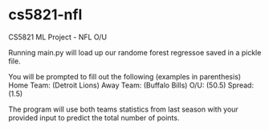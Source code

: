 # cs5821-nfl
CS5821 ML Project - NFL O/U

Running main.py will load up our randome forest regressoe saved in a pickle file.

You will be prompted to fill out the following (examples in parenthesis)
Home Team: (Detroit Lions)
Away Team: (Buffalo Bills)
O/U: (50.5)
Spread: (1.5)

The program will use both teams statistics from last season with your provided input to predict the total number of points.